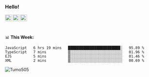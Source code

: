 ### Hello!
<a href="https://www.facebook.com/tumo.kgosiyame">
  <img align="left" alt="Tumo kgosiyame" width="22px" src="https://raw.githubusercontent.com/peterthehan/peterthehan/master/assets/facebook.svg" />
</a>
<a href="https://twitter.com/Tumo505">
  <img align="left" alt="Tumo kgosiyame | Twitter" width="22px" src="https://raw.githubusercontent.com/peterthehan/peterthehan/master/assets/twitter.svg" />
</a>
<a href="https://www.linkedin.com/in/tumo-kgosiyame-23a696168/">
  <img align="left" alt="Tumo kgosiyame | Linkedin" width="22px" src="https://raw.githubusercontent.com/peterthehan/peterthehan/master/assets/linkedin.svg" />
</a>

<br/>
<br/>
<br/>

📊 **This  Week:**

<!--START_SECTION:waka-->
```text
JavaScript   6 hrs 19 mins   ████████████████████████░   95.89 % 
TypeScript   7 mins          ▒░░░░░░░░░░░░░░░░░░░░░░░░   01.96 % 
EJS          5 mins          ▒░░░░░░░░░░░░░░░░░░░░░░░░   01.46 % 
XML          2 mins          ▒░░░░░░░░░░░░░░░░░░░░░░░░   00.69 % 
```
<!--END_SECTION:waka-->

 <img align="left" src="https://github-readme-stats.vercel.app/api?username=Tumo505&show_icons=true&theme=gotham" alt="Tumo505" />


